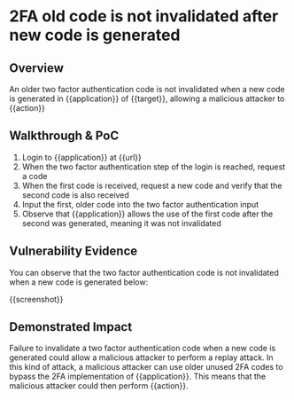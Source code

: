 # 2FA old code is not invalidated after new code is generated
## Overview
<!--
Provide a 1-2 sentence description - see http://cveproject.github.io/docs/content/key-details-phrasing.pdf for tips

This format is a good guide:
[VULNTYPE] in [COMPONENT] in [APPLICATION] allows [ATTACKER] to [IMPACT] via [VECTOR]


-->
An older two factor authentication code is not invalidated when a new code is generated in {{application}} of {{target}}, allowing a malicious attacker to {{action}}

## Walkthrough & PoC
<!--
Provide a step-by-step walkthrough on how to access the vulnerable injection point, and how to exploit the vulnerability.
Adding a dot-pointed walkthrough with relevant screenshots will speed triage time and result in faster rewards!

Example:

1. Login to in-scope asset at <www.bugcrowd.com/login>
1. Browse to account page
1. Modify ID token to add single quote
1. View error which states 'SQL Syntax Error'
1. Replace ID value with `1' waitfor delay '00:00:10'; `
-->

1. Login to {{application}} at {{url}}
1. When the two factor authentication step of the login is reached, request a code
1. When the first code is received, request a new code and verify that the second code is also received
1. Input the first, older code into the two factor authentication input
1. Observe that {{application}} allows the use of the first code after the second was generated, meaning it was not invalidated


## Vulnerability Evidence
<!--
Your submission MUST include evidence of the vulnerability and not be theoretical in nature.

For two factor authentication code that is not invalidated when a new code is generated, please include a video of the 2FA flow showing that an older code is still considered valid.
-->

You can observe that the two factor authentication code is not invalidated when a new code is generated below:

{{screenshot}}
## Demonstrated Impact
<!--
Envision how the failure to invalidate a two factor authentication code when a new code is generated could be used in some impactful way. If a malicious action is possible, provide a full proof-of-concept here.
-->

Failure to invalidate a two factor authentication code when a new code is generated could allow a malicious attacker to perform a replay attack. In this kind of attack, a malicious attacker can use older unused 2FA codes to bypass the 2FA implementation of {{application}}. This means that the malicious attacker could then perform {{action}}.
